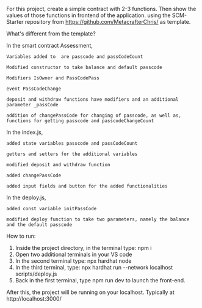 For this project, create a simple contract with 2-3 functions. Then show the values of those functions in frontend of the application. using the SCM-Starter repository from https://github.com/MetacrafterChris/ as template.

What's different from the template?

In the smart contract Assessment,

	Variables added to  are passcode and passCodeCount

	Modified constructor to take balance and default passcode

	Modifiers IsOwner and PassCodePass

	event PassCodeChange

	deposit and withdraw functions have modifiers and an additional parameter _passCode

	addition of changePassCode for changing of passcode, as well as, functions for getting passcode and passcodeChangeCount
In the index.js,

	added state variables passcode and passCodeCount

	getters and setters for the additional variables

	modified deposit and withdraw function

	added changePassCode

	added input fields and button for the added functionalities

In the deploy.js,

	added const variable initPassCode

	modified deploy function to take two parameters, namely the balance and the default passcode

How to run:

1. Inside the project directory, in the terminal type: npm i
2. Open two additional terminals in your VS code
3. In the second terminal type: npx hardhat node
4. In the third terminal, type: npx hardhat run --network localhost scripts/deploy.js
5. Back in the first terminal, type npm run dev to launch the front-end.

After this, the project will be running on your localhost. 
Typically at http://localhost:3000/


